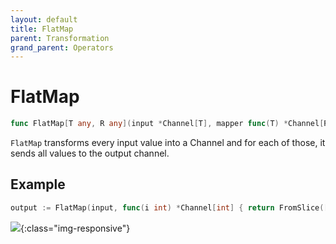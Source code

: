 ```yaml
---
layout: default
title: FlatMap
parent: Transformation
grand_parent: Operators
---
```


<h1>FlatMap</h1>

```go
func FlatMap[T any, R any](input *Channel[T], mapper func(T) *Channel[R], opts ...options.FlatMapOptions) *Channel[R]
```

`FlatMap` transforms every input value into a Channel and for each of those, it sends all values to the output channel.

<h2>Example</h2>

```go
output := FlatMap(input, func(i int) *Channel[int] { return FromSlice([]int{i, i * 10}) })
```
![](/assets/images/diagrams/transformation/flatmap.svg){:class="img-responsive"}